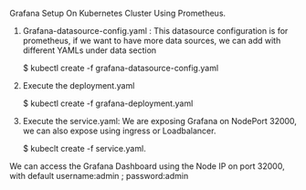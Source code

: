 Grafana Setup On Kubernetes Cluster Using Prometheus. 

1. Grafana-datasource-config.yaml : This datasource configuration is for prometheus, if we want to have more data sources, we can add with different YAMLs under data section 

   $ kubectl create -f grafana-datasource-config.yaml

2. Execute the deployment.yaml 
  
   $ kubectl create -f grafana-deployment.yaml 

3. Execute the service.yaml: We are exposing Grafana on NodePort 32000, we can also expose using ingress or Loadbalancer. 

   $ kubeclt create -f service.yaml. 

We can access the Grafana Dashboard using the Node IP on port 32000, with default username:admin ; password:admin